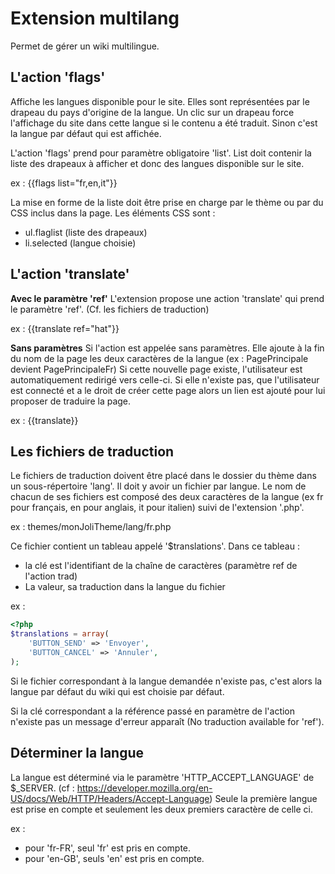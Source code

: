 Extension multilang
====================

Permet de gérer un wiki multilingue.

L'action 'flags'
----------------

Affiche les langues disponible pour le site. Elles sont représentées par le
drapeau du pays d'origine de la langue. Un clic sur un drapeau force
l'affichage du site dans cette langue si le contenu a été traduit. Sinon c'est la
langue par défaut qui est affichée.

L'action 'flags' prend pour paramètre obligatoire 'list'. List doit contenir la
liste des drapeaux à afficher et donc des langues disponible sur le site.

ex : {{flags list="fr,en,it"}}

La mise en forme de la liste doit être prise en charge par le thème ou par du
CSS inclus dans la page.
Les éléments CSS sont :
 - ul.flaglist (liste des  drapeaux)
 - li.selected (langue choisie)


L'action 'translate'
--------------------

**Avec le paramètre 'ref'**
L'extension propose une action 'translate' qui prend le paramètre 'ref'. (Cf. les fichiers de traduction)

ex : {{translate ref="hat"}}

**Sans paramètres**
Si l'action est appelée sans paramètres. Elle ajoute à la fin du nom de la page
les deux caractères de la langue (ex : PagePrincipale devient PagePrincipaleFr)
Si cette nouvelle page existe, l'utilisateur est automatiquement redirigé vers
celle-ci. Si elle n'existe pas, que l'utilisateur est connecté et a le droit de
créer cette page alors un lien est ajouté pour lui proposer de traduire la
page.

ex : {{translate}}


Les fichiers de traduction
--------------------------

Le fichiers de traduction doivent être placé dans le dossier du thème dans un
sous-répertoire 'lang'. Il doit y avoir un fichier par langue. Le nom de
chacun de ses fichiers est composé des deux caractères de la langue (ex fr pour
français, en pour anglais, it pour italien) suivi de l'extension '.php'.

ex : themes/monJoliTheme/lang/fr.php

Ce fichier contient un tableau appelé '$translations'. Dans ce tableau :
 - la clé est l'identifiant de la chaîne de caractères (paramètre ref de
    l'action trad)
 - La valeur, sa traduction dans la langue du fichier

ex : 
```php
<?php
$translations = array(
    'BUTTON_SEND' => 'Envoyer',
    'BUTTON_CANCEL' => 'Annuler',
);
```
Si le fichier correspondant à la langue demandée n'existe pas, c'est alors
la langue par défaut du wiki qui est choisie par défaut.

Si la clé correspondant a la référence passé en paramètre de l'action n'existe
pas un message d'erreur apparaît (No traduction available for 'ref').

Déterminer la langue
-------------------

La langue est déterminé via le paramètre 'HTTP_ACCEPT_LANGUAGE' de $_SERVER.
(cf : https://developer.mozilla.org/en-US/docs/Web/HTTP/Headers/Accept-Language)
Seule la première langue est prise en compte et seulement les deux premiers
caractère de celle ci.

ex :
 - pour 'fr-FR', seul 'fr' est pris en compte.
 - pour 'en-GB', seuls 'en' est pris en compte.
